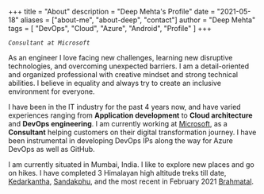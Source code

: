 +++
title = "About"
description = "Deep Mehta's Profile"
date = "2021-05-18"
aliases = ["about-me", "about-deep", "contact"]
author = "Deep Mehta"
tags = [
    "DevOps",
    "Cloud",
    "Azure",
    "Android",
    "Profile"
]
+++

*`Consultant at Microsoft`*

As an engineer I love facing new challenges, learning new disruptive technologies, and overcoming unexpected barriers. I am a detail-oriented and organized professional with creative mindset and strong technical abilities. I believe in equality and always try to create an inclusive environment for everyone.

I have been in the IT industry for the past 4 years now, and have varied experiences ranging from **Application development** to **Cloud architecture** and **DevOps engineering**.
I am currently working at [Microsoft](https://www.linkedin.com/company/microsoft/mycompany/), as a **Consultant** helping customers on their digital transformation journey. I have been instrumental in developing DevOps IPs along the way for Azure DevOps as well as GitHub.

I am currently situated in Mumbai, India. I like to explore new places and go on hikes. I have completed 3 Himalayan high altitude treks till date, [Kedarkantha](https://indiahikes.com/kedarkantha-trek/), [Sandakphu](https://indiahikes.com/sandakphu-phalut/), and the most recent in February 2021 [Brahmatal](https://indiahikes.com/brahmatal-trek/).
